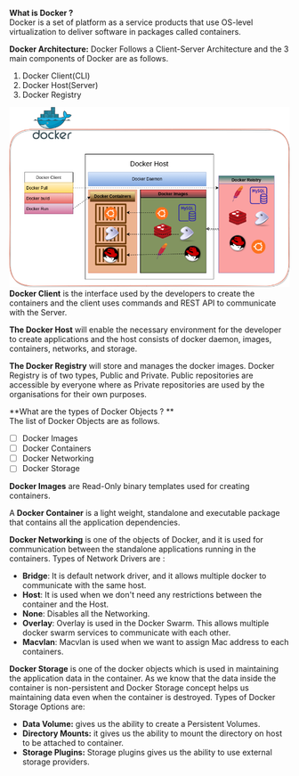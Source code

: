 **What is Docker ?**  
Docker is a set of platform as a service products that use OS-level virtualization to deliver software in packages called containers.

**Docker Architecture:**
Docker Follows a Client-Server Architecture and the 3 main components of Docker are as follows.

 1. Docker Client(CLI)
 2. Docker Host(Server)
 3. Docker Registry

![Docker_Architecture](images/Docker_Architecture.png)  
**Docker Client** is the interface used by the developers to create the containers and the client uses commands and REST API to communicate with the Server.

**The Docker Host** will enable the necessary environment for the developer to create applications and the host consists of docker daemon, images, containers, networks, and storage.

**The Docker Registry** will store and manages the docker images. Docker Registry is of two types, Public and Private. Public repositories are accessible by everyone where as Private repositories are used by the organisations for their own purposes.

**What are the types of Docker Objects ? **  
The list of Docker Objects are as follows.

 - [ ] Docker Images
 - [ ] Docker Containers
 - [ ] Docker Networking
 - [ ] Docker Storage

**Docker Images** are Read-Only binary templates used for creating containers. 
 
A **Docker Container** is a light weight, standalone and  executable package that contains all the application dependencies.

**Docker Networking** is one of the objects of Docker, and it is used for communication between the standalone applications running in the containers. Types of Network Drivers are :

 - **Bridge**: It is default network driver, and it allows multiple docker to communicate with the same host.
 - **Host**: It is used when we don't need any restrictions between the container and the Host.
 - **None**: Disables all the Networking.
 - **Overlay**: Overlay is used in the Docker Swarm. This allows multiple docker swarm services to communicate with each other.
 - **Macvlan**: Macvlan is used when we want to assign Mac address to each containers.
 
 **Docker Storage** is one of the docker objects which is used in maintaining the application data in the container. As we know that the data inside the container is non-persistent and Docker Storage concept helps us maintaining data even when the container is destroyed.
 Types of Docker Storage Options are:
 - **Data Volume:** gives us  the ability to create a Persistent Volumes.
 - **Directory Mounts:**  it gives us  the ability to mount the directory on host to be attached to container.
 - **Storage Plugins:** Storage plugins gives us the ability to use external storage providers.
